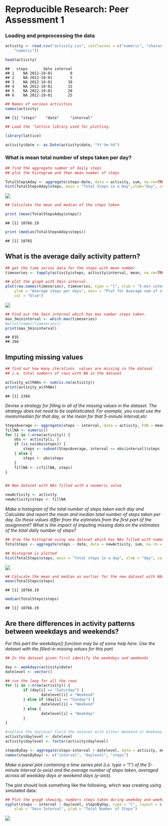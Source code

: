 # Reproducible Research: Peer Assessment 1


### Loading and preprocessing the data


```r
activity <- read.csv("activity.csv", colClasses = c("numeric", "character", 
    "numeric"))

head(activity)
```

```
##   steps       date interval
## 1    NA 2012-10-01        0
## 2    NA 2012-10-01        5
## 3    NA 2012-10-01       10
## 4    NA 2012-10-01       15
## 5    NA 2012-10-01       20
## 6    NA 2012-10-01       25
```

```r
## Names of various activities
names(activity)
```

```
## [1] "steps"    "date"     "interval"
```


```r
## Load the 'lattice library used for plotting.

library(lattice)

activity$date <- as.Date(activity$date, "%Y-%m-%d")
```

### What is mean total number of steps taken per day?


```r
## find the aggregate number of daily steps
## plot the histogram and then mean number of steps

TotalStepsAday <- aggregate(steps~date, data = activity, sum, na.rm=TRUE)
hist(TotalStepsAday$steps, main = "Total Steps in a Day",xlab="day", col="blue")
```

![](PA1_template_files/figure-html/unnamed-chunk-3-1.png) 

```r
## Calculate the mean and median of the steps taken

print (mean(TotalStepsAday$steps))
```

```
## [1] 10766.19
```

```r
print (median(TotalStepsAday$steps))
```

```
## [1] 10765
```


## What is the average daily activity pattern?


```r
## get the time series data for the steps with mean number
timeseries <- tapply(activity$steps, activity$interval, mean, na.rm=TRUE)

## plot the graph with 5min interval.
plot(row.names(timeseries), timeseries, type = "l", xlab = "5-min interval", 
    ylab = "Average steps per days", main = "Plot for Average num of steps taken", 
    col = "blue")
```

![](PA1_template_files/figure-html/unnamed-chunk-4-1.png) 

```r
## Find out the 5min internal which has max number steps taken.
max_5mininterval <- which.max(timeseries)
#print(names(timeseries))
print(max_5mininterval)
```

```
## 835 
## 104
```

## Imputing missing values



```r
## find out how many iterations  values are missing in the dataset
## i.e. total numbers of rows with NA in the dataset

activity_withNAs <- sum(is.na(activity))
print(activity_withNAs)
```

```
## [1] 2304
```

*Devise a strategy for filling in all of the missing values in the dataset. The strategy does not need to be sophisticated. For example, you could use the mean/median for that day, or the mean for that 5-minute interval,etc*



```r
StepsAverage <- aggregate(steps ~ interval, data = activity, FUN = mean)
fillNA <- numeric()
for (i in 1:nrow(activity)) {
    obs <- activity[i, ]
    if (is.na(obs$steps)) {
        steps <- subset(StepsAverage, interval == obs$interval)$steps
    } else {
        steps <- obs$steps
    }
    fillNA <- c(fillNA, steps)
}


## New dataset with NAs filled with a neumeric value

newActivity <- activity
newActivity$steps <- fillNA
```


*Make a histogram of the total number of steps taken each day and Calculate and report the mean and median total number of steps taken per day. Do these values differ from the estimates from the first part of the assignment? What is the impact of imputing missing data on the estimates of the total daily number of steps?*


```r
## draw the histogram using new dataset which has NAs filled with numeric value
TotalSteps <- aggregate(steps ~ date, data = newActivity, sum, na.rm = TRUE)

## Histogram is plotted
hist(TotalSteps$steps, main = "Total steps in a day", xlab = "day", col = "blue")
```

![](PA1_template_files/figure-html/unnamed-chunk-7-1.png) 


```r
## Calucate the mean and median as earlier for the new dataset with NAs filled.
mean(TotalSteps$steps)
```

```
## [1] 10766.19
```

```r
median(TotalSteps$steps)
```

```
## [1] 10766.19
```

## Are there differences in activity patterns between weekdays and weekends?

*For this part the weekdays() function may be of some help here. Use the dataset with the filled-in missing values for this part.*


```r
## In the dataset given first identify the weekdays and weekends

day <- weekdays(activity$date)
datelevel <- vector()

## run the loop for all the rows
for (i in 1:nrow(activity)) {
        if (day[i] == "Saturday") {
                datelevel[i] = "Weekend"
        } else if (day[i] == "Sunday") {
                datelevel[i] = "Weekend"
        } else {
                datelevel[i] = "Weekday"
        }
}

#replace the daylevel field the dataset with either Weekend or Weekday appropriately
activity$daylevel <- datelevel
activity$daylevel <- factor(activity$daylevel)

stepsByDay <- aggregate(steps~interval + datelevel, data = activity, mean)
names(stepsByDay) <- c("interval", "daylevel", "steps")
```

*Make a panel plot containing a time series plot (i.e. type = "l") of the 5-minute interval (x-axis) and the average number of steps taken, averaged across all weekday days or weekend days (y-axis).*

The plot should look something like the following, which was creating using simulated data:


```r
## Plot the grpgh showing, numbers steps taken during weekday and weekend
xyplot(steps ~ interval | daylevel, stepsByDay, type = "l", layout = c(1, 2), 
    xlab = "5min Interval", ylab = "Total Number of Steps")
```

![](PA1_template_files/figure-html/unnamed-chunk-10-1.png) 

